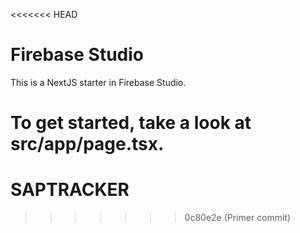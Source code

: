 <<<<<<< HEAD
# Firebase Studio

This is a NextJS starter in Firebase Studio.

To get started, take a look at src/app/page.tsx.
=======
# SAPTRACKER
>>>>>>> 0c80e2e (Primer commit)
